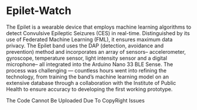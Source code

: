 # Epilet-Watch
The Epilet is a wearable device that employs machine learning algorithms to detect Convulsive Epileptic Seizures (CES) in real-time. Distinguished by its use of Federated Machine Learning (FML), it ensures maximum data privacy. The Epilet band uses the DAP (detection, avoidance and prevention) method and incorporates an array of sensors– accelerometer, gyroscope, temperature sensor, light intensity sensor and a digital microphone– all integrated into the Arduino Nano 33 BLE Sense.
The process was challenging — countless hours went into refining the technology, from training the band’s machine learning model on an extensive database through a collaboration with the Institute of Public Health to ensure accuracy to developing the first working prototype.

The Code Cannot Be Uploaded Due To CopyRight Issues 
